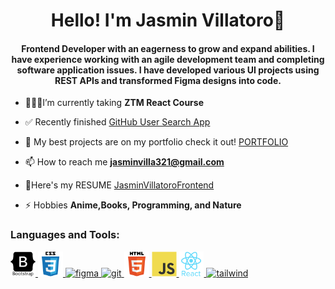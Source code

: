  <h1 align="center">Hello! I'm Jasmin Villatoro🌸</h1>
<h4 align="center">Frontend Developer with an eagerness to grow and expand abilities. I have experience working with an agile development team and completing software application issues. I have developed various UI projects using  REST APIs and transformed Figma designs into code.</h4>

- 👩🏻‍💻I’m currently taking **ZTM React Course**

- ✅ Recently finished [GitHub User Search App](https://github-user-search-app012.netlify.app/)

- 👀 My best projects are on my portfolio check it out! [PORTFOLIO](https://www.jasminvillatoroportfolio.com/)

- 📫 How to reach me **jasminvilla321@gmail.com**

- 📄Here's my RESUME [JasminVillatoroFrontend](https://docs.google.com/document/d/1bnbfC7mkBUTRnlRDVE0YbV4JQwI3nSRnETSbLDYyt6Y/edit?usp=sharing)  

- ⚡ Hobbies **Anime,Books, Programming, and Nature**

 
<p align="left">
</p>

<h3 align="left">Languages and Tools:</h3>
<p align="left"> <a href="https://getbootstrap.com" target="_blank" rel="noreferrer"> <img src="https://raw.githubusercontent.com/devicons/devicon/master/icons/bootstrap/bootstrap-plain-wordmark.svg" alt="bootstrap" width="40" height="40"/> </a> <a href="https://www.w3schools.com/css/" target="_blank" rel="noreferrer"> <img src="https://raw.githubusercontent.com/devicons/devicon/master/icons/css3/css3-original-wordmark.svg" alt="css3" width="40" height="40"/> </a> <a href="https://www.figma.com/" target="_blank" rel="noreferrer"> <img src="https://www.vectorlogo.zone/logos/figma/figma-icon.svg" alt="figma" width="40" height="40"/> </a> <a href="https://git-scm.com/" target="_blank" rel="noreferrer"> <img src="https://www.vectorlogo.zone/logos/git-scm/git-scm-icon.svg" alt="git" width="40" height="40"/> </a> <a href="https://www.w3.org/html/" target="_blank" rel="noreferrer"> <img src="https://raw.githubusercontent.com/devicons/devicon/master/icons/html5/html5-original-wordmark.svg" alt="html5" width="40" height="40"/> </a> <a href="https://developer.mozilla.org/en-US/docs/Web/JavaScript" target="_blank" rel="noreferrer"> <img src="https://raw.githubusercontent.com/devicons/devicon/master/icons/javascript/javascript-original.svg" alt="javascript" width="40" height="40"/> </a> <a href="https://reactjs.org/" target="_blank" rel="noreferrer"> <img src="https://raw.githubusercontent.com/devicons/devicon/master/icons/react/react-original-wordmark.svg" alt="react" width="40" height="40"/> </a> <a href="https://tailwindcss.com/" target="_blank" rel="noreferrer"> <img src="https://www.vectorlogo.zone/logos/tailwindcss/tailwindcss-icon.svg" alt="tailwind" width="40" height="40"/> </a> </p>
